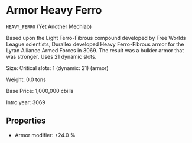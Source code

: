 # Armor Heavy Ferro

`HEAVY_FERRO` (Yet Another Mechlab)

Based upon the Light Ferro-Fibrous compound developed by Free Worlds League scientists, Durallex developed Heavy Ferro-Fibrous armor for the Lyran Alliance Armed Forces in 3069. The result was a bulkier armor that was stronger. Uses 21 dynamic slots.

Size: Critical slots: 1 (dynamic: 21) (armor)

Weight: 0.0 tons

Base Price: 1,000,000 cbills

Intro year: 3069

## Properties
* Armor modifier: +24.0 %
